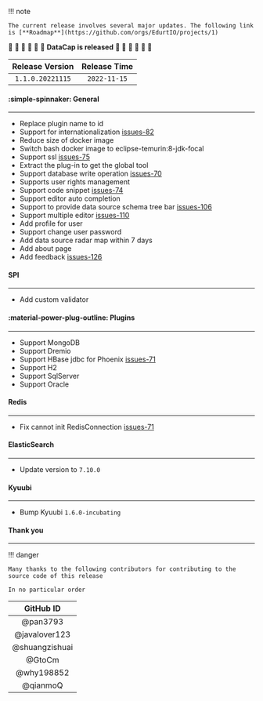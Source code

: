 !!! note

    The current release involves several major updates. The following link is [**Roadmap**](https://github.com/orgs/EdurtIO/projects/1)

:tada: :tada: :tada: :tada: :tada: :tada: **DataCap is released** :tada: :tada: :tada: :tada: :tada: :tada:

| Release Version  | Release Time |
|:----------------:|:------------:|
| `1.1.0.20221115` | `2022-11-15` |

#### :simple-spinnaker: General

---

- Replace plugin name to id
- Support for internationalization [issues-82](https://github.com/EdurtIO/incubator-datacap/pull/82)
- Reduce size of docker image
- Switch bash docker image to eclipse-temurin:8-jdk-focal
- Support ssl [issues-75](https://github.com/EdurtIO/incubator-datacap/pull/75)
- Extract the plug-in to get the global tool
- Support database write operation [issues-70](https://github.com/EdurtIO/incubator-datacap/pull/70)
- Supports user rights management
- Support code snippet [issues-74](https://github.com/EdurtIO/incubator-datacap/pull/74)
- Support editor auto completion
- Support to provide data source schema tree bar [issues-106](https://github.com/EdurtIO/incubator-datacap/pull/106)
- Support multiple editor [issues-110](https://github.com/EdurtIO/incubator-datacap/pull/110)
- Add profile for user
- Support change user password
- Add data source radar map within 7 days
- Add about page
- Add feedback [issues-126](https://github.com/EdurtIO/incubator-datacap/pull/126)

#### SPI

---

- Add custom validator

#### :material-power-plug-outline: Plugins

---

- Support MongoDB
- Support Dremio
- Support HBase jdbc for Phoenix [issues-71](https://github.com/EdurtIO/incubator-datacap/issues/103)
- Support H2
- Support SqlServer
- Support Oracle

#### Redis

---

- Fix cannot init RedisConnection [issues-71](https://github.com/EdurtIO/incubator-datacap/issues/71)

#### ElasticSearch

---

- Update version to `7.10.0`

#### Kyuubi

---

- Bump Kyuubi `1.6.0-incubating`

#### Thank you

--- 

!!! danger

    Many thanks to the following contributors for contributing to the source code of this release

    In no particular order

| GitHub ID |
|:---------:|
|@pan3793|
|@javalover123|
|@shuangzishuai|
|@GtoCm|
|@why198852|
| @qianmoQ  |
